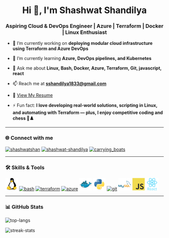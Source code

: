 <h1 align="center">Hi 👋, I'm Shashwat Shandilya</h1>
<h3 align="center">Aspiring Cloud & DevOps Engineer | Azure | Terraform | Docker | Linux Enthusiast</h3>

- 🔭 I’m currently working on **deploying modular cloud infrastructure using Terraform and Azure DevOps**

- 🌱 I’m currently learning **Azure, DevOps pipelines, and Kubernetes**

- 💬 Ask me about **Linux, Bash, Docker, Azure, Terraform, Git, javascript, react**

- 📫 Reach me at **sshandilya1833@gmail.com**

- 📄 [View My Resume](https://drive.google.com/file/d/1IumFvtB7Fa1-D32HGbwydcIaoTMkReMU/view?usp=sharing)

- ⚡ Fun fact: **I love developing real-world solutions, scripting in Linux, and automating with Terraform — plus, I enjoy competitive coding and chess 🧠♟️**

---

<h3 align="left">🌐 Connect with me</h3>
<p align="left">
<a href="https://twitter.com/shashwatshan" target="blank"><img align="center" src="https://raw.githubusercontent.com/rahuldkjain/github-profile-readme-generator/master/src/images/icons/Social/twitter.svg" alt="shashwatshan" height="30" width="40" /></a>
<a href="https://linkedin.com/in/shashwat-shandilya" target="blank"><img align="center" src="https://raw.githubusercontent.com/rahuldkjain/github-profile-readme-generator/master/src/images/icons/Social/linked-in-alt.svg" alt="shashwat-shandilya" height="30" width="40" /></a>
<a href="https://leetcode.com/carrying_boats" target="blank"><img align="center" src="https://raw.githubusercontent.com/rahuldkjain/github-profile-readme-generator/master/src/images/icons/Social/leet-code.svg" alt="carrying_boats" height="30" width="40" /></a>
</p>

---

<h3 align="left">🛠️ Skills & Tools</h3>
<p align="left">
  <a href="https://www.linux.org/" target="_blank"><img src="https://raw.githubusercontent.com/devicons/devicon/master/icons/linux/linux-original.svg" alt="linux" width="40" height="40"/></a>
  <a href="https://www.gnu.org/software/bash/" target="_blank"><img src="https://www.vectorlogo.zone/logos/gnu_bash/gnu_bash-icon.svg" alt="bash" width="40" height="40"/></a>
  <a href="https://www.terraform.io/" target="_blank"><img src="https://www.vectorlogo.zone/logos/terraformio/terraformio-icon.svg" alt="terraform" width="40" height="40"/></a>
  <a href="https://azure.microsoft.com/" target="_blank"><img src="https://www.vectorlogo.zone/logos/microsoft_azure/microsoft_azure-icon.svg" alt="azure" width="40" height="40"/></a>
  <a href="https://www.docker.com/" target="_blank"><img src="https://raw.githubusercontent.com/devicons/devicon/master/icons/docker/docker-original.svg" alt="docker" width="40" height="40"/></a>
  <a href="https://www.python.org" target="_blank"><img src="https://raw.githubusercontent.com/devicons/devicon/master/icons/python/python-original.svg" alt="python" width="40" height="40"/></a>
  <a href="https://git-scm.com/" target="_blank"><img src="https://www.vectorlogo.zone/logos/git-scm/git-scm-icon.svg" alt="git" width="40" height="40"/></a>
  <a href="https://www.mysql.com/" target="_blank"><img src="https://raw.githubusercontent.com/devicons/devicon/master/icons/mysql/mysql-original-wordmark.svg" alt="mysql" width="40" height="40"/></a>
  <a href="https://developer.mozilla.org/en-US/docs/Web/JavaScript" target="_blank"><img src="https://raw.githubusercontent.com/devicons/devicon/master/icons/javascript/javascript-original.svg" alt="javascript" width="40" height="40"/></a>
  <a href="https://reactjs.org/" target="_blank"><img src="https://raw.githubusercontent.com/devicons/devicon/master/icons/react/react-original-wordmark.svg" alt="react" width="40" height="40"/></a>
</p>

---

<h3 align="left">📊 GitHub Stats</h3>
<p><img align="center" src="https://github-readme-stats.vercel.app/api/top-langs/?username=shashwat-shan39&layout=compact&theme=radical" alt="top-langs" /></p>

<p><img align="center" src="https://github-readme-streak-stats.herokuapp.com/?user=shashwat-shan39&theme=radical" alt="streak-stats" /></p>
